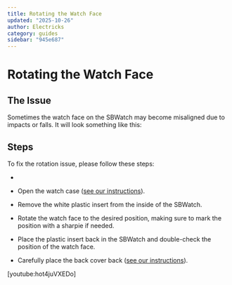 ```yaml
---
title: Rotating the Watch Face
updated: "2025-10-26"
author: Electricks
category: guides
sidebar: "945e687"
---
```


# Rotating the Watch Face

## The Issue

Sometimes the watch face on the SBWatch may become misaligned due to impacts or falls. It will look something like this:

## Steps

To fix the rotation issue, please follow these steps:

-

- Open the watch case ([see our instructions](https://electricks.info/docs/sbwatch/opening-closing-the-back/)).
- Remove the white plastic insert from the inside of the SBWatch.
- Rotate the watch face to the desired position, making sure to mark the position with a sharpie if needed.
- Place the plastic insert back in the SBWatch and double-check the position of the watch face.
- Carefully place the back cover back ([see our instructions](https://electricks.info/docs/sbwatch/opening-closing-the-back/)).

[youtube:hot4juVXEDo]